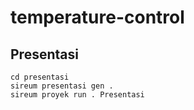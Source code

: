 # temperature-control

## Presentasi
```
cd presentasi
sireum presentasi gen . 
sireum proyek run . Presentasi
```
